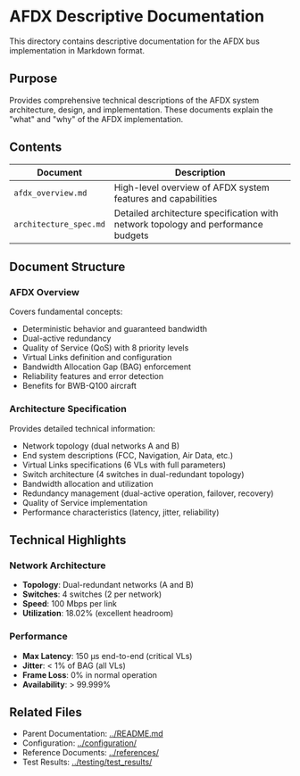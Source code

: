 # AFDX Descriptive Documentation

This directory contains descriptive documentation for the AFDX bus implementation in Markdown format.

## Purpose

Provides comprehensive technical descriptions of the AFDX system architecture, design, and implementation. These documents explain the "what" and "why" of the AFDX implementation.

## Contents

| Document | Description |
|----------|-------------|
| `afdx_overview.md` | High-level overview of AFDX system features and capabilities |
| `architecture_spec.md` | Detailed architecture specification with network topology and performance budgets |

## Document Structure

### AFDX Overview
Covers fundamental concepts:
- Deterministic behavior and guaranteed bandwidth
- Dual-active redundancy
- Quality of Service (QoS) with 8 priority levels
- Virtual Links definition and configuration
- Bandwidth Allocation Gap (BAG) enforcement
- Reliability features and error detection
- Benefits for BWB-Q100 aircraft

### Architecture Specification
Provides detailed technical information:
- Network topology (dual networks A and B)
- End system descriptions (FCC, Navigation, Air Data, etc.)
- Virtual Links specifications (6 VLs with full parameters)
- Switch architecture (4 switches in dual-redundant topology)
- Bandwidth allocation and utilization
- Redundancy management (dual-active operation, failover, recovery)
- Quality of Service implementation
- Performance characteristics (latency, jitter, reliability)

## Technical Highlights

### Network Architecture
- **Topology**: Dual-redundant networks (A and B)
- **Switches**: 4 switches (2 per network)
- **Speed**: 100 Mbps per link
- **Utilization**: 18.02% (excellent headroom)

### Performance
- **Max Latency**: 150 µs end-to-end (critical VLs)
- **Jitter**: < 1% of BAG (all VLs)
- **Frame Loss**: 0% in normal operation
- **Availability**: > 99.999%

## Related Files

- Parent Documentation: [../README.md](../README.md)
- Configuration: [../configuration/](../configuration/)
- Reference Documents: [../references/](../references/)
- Test Results: [../testing/test_results/](../testing/test_results/)
